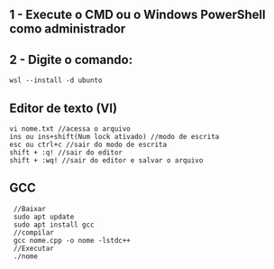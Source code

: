 ## 1 - Execute o CMD ou o Windows PowerShell como administrador
## 2 - Digite o comando:
    wsl --install -d ubunto
## Editor de texto (VI)
    vi nome.txt //acessa o arquivo
    ins ou ins+shift(Num lock ativado) //modo de escrita
    esc ou ctrl+c //sair do modo de escrita
    shift + :q! //sair do editor
    shift + :wq! //sair do editor e salvar o arquivo
## GCC
     //Baixar
     sudo apt update
     sudo apt install gcc
     //compilar
     gcc nome.cpp -o nome -lstdc++ 
     //Executar
     ./nome

